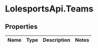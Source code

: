 # LolesportsApi.Teams

## Properties
Name | Type | Description | Notes
------------ | ------------- | ------------- | -------------

